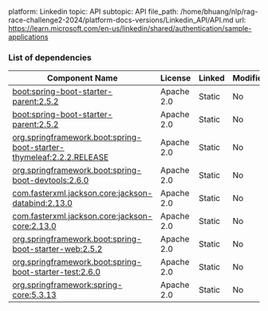 platform: Linkedin
topic: API
subtopic: API
file_path: /home/bhuang/nlp/rag-race-challenge2-2024/platform-docs-versions/Linkedin_API/API.md
url: https://learn.microsoft.com/en-us/linkedin/shared/authentication/sample-applications


### List of dependencies

| Component Name | License | Linked | Modified |
| --- | --- | --- | --- |
| [boot:spring-boot-starter-parent:2.5.2](https://mvnrepository.com/artifact/org.springframework.boot/spring-boot-starter-parent/2.5.2) | Apache 2.0 | Static | No  |
| [boot:spring-boot-starter-parent:2.5.2](https://mvnrepository.com/artifact/org.springframework.boot/spring-boot-starter-parent/2.5.2) | Apache 2.0 | Static | No  |
| [org.springframework.boot:spring-boot-starter-thymeleaf:2.2.2.RELEASE](https://mvnrepository.com/artifact/org.springframework.boot/spring-boot-starter-thymeleaf/2.2.2.RELEASE) | Apache 2.0 | Static | No  |
| [org.springframework.boot:spring-boot-devtools:2.6.0](https://mvnrepository.com/artifact/org.springframework.boot/spring-boot-devtools/2.6.0) | Apache 2.0 | Static | No  |
| [com.fasterxml.jackson.core:jackson-databind:2.13.0](https://mvnrepository.com/artifact/com.fasterxml.jackson.core/jackson-databind/2.13.0) | Apache 2.0 | Static | No  |
| [com.fasterxml.jackson.core:jackson-core:2.13.0](https://mvnrepository.com/artifact/com.fasterxml.jackson.core/jackson-core/2.13.0) | Apache 2.0 | Static | No  |
| [org.springframework.boot:spring-boot-starter-web:2.5.2](https://mvnrepository.com/artifact/org.springframework.boot/spring-boot-starter-web/2.5.2) | Apache 2.0 | Static | No  |
| [org.springframework.boot:spring-boot-starter-test:2.6.0](https://mvnrepository.com/artifact/org.springframework.boot/spring-boot-starter-test/2.6.0) | Apache 2.0 | Static | No  |
| [org.springframework:spring-core:5.3.13](https://mvnrepository.com/artifact/org.springframework/spring-core/5.3.13) | Apache 2.0 | Static | No  |